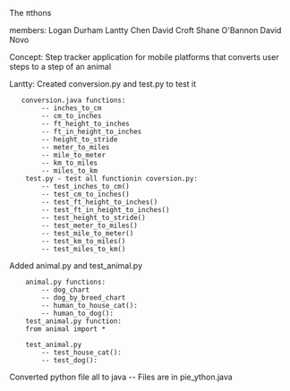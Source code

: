 The πthons

members:
    Logan Durham 
    Lantty Chen
    David Croft
    Shane O'Bannon
    David Novo

Concept:
    Step tracker application for mobile platforms that converts user steps to a step of an animal 

Lantty: 
Created conversion.py and test.py to test it

       conversion.java functions:
            -- inches_to_cm   
            -- cm_to_inches    
            -- ft_height_to_inches
            -- ft_in_height_to_inches           
            -- height_to_stride 
            -- meter_to_miles
            -- mile_to_meter
            -- km_to_miles
            -- miles_to_km
        test.py - test all functionin coversion.py: 
            -- test_inches_to_cm()
            -- test_cm_to_inches()
            -- test_ft_height_to_inches()
            -- test_ft_in_height_to_inches()
            -- test_height_to_stride()
            -- test_meter_to_miles()
            -- test_mile_to_meter()
            -- test_km_to_miles()
            -- test_miles_to_km()

Added animal.py and test_animal.py

        animal.py functions:
            -- dog_chart
            -- dog_by_breed_chart
            -- human_to_house_cat():
            -- human_to_dog():
        test_animal.py function:
        from animal import *
        
        test_animal.py
            -- test_house_cat():
            -- test_dog():

Converted python file all to java
        -- Files are in pie_ython.java


